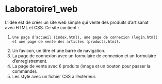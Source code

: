 # Laboratoire1_web
 
L’idée est de créer un site web simple qui vente des produits d’artisanat avec HTML et CSS.
Ce site contient :
 1. 	Une page d’accueil (index.html), une page de connexion (login.html) et une page de vente des articles (products.html).
 2.	 Un favicon, un titre et une barre de navigation.
 3.	 La page de connexion avec un formulaire de connexion et un formulaire d’enregistrement.
 4.	 La page de vente avec 6 produits (image et un bouton pour passer la commande).
 5.	 Les style avec un fichier CSS à l’extérieur.
